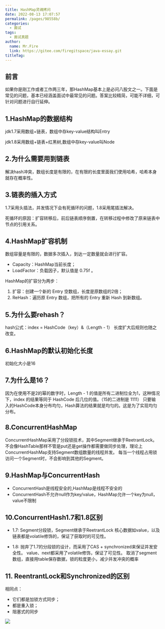 ```yaml
---
title: HashMap灵魂拷问
date: 2022-08-13 17:07:57
permalink: /pages/98558b/
categories: 
  - 面试
tags: 
  - 面试真题
author: 
  name: Mr.Fire
  link: https://gitee.com/firegitspace/java-essay.git
titleTag: 
---
```


## 前言

如果你是刚工作或者工作两三年，那HashMap基本上是必问八股文之一。下面是常见的问题，基本已经涵盖面试中最常见的问题。答案比较精简，可能不详细，可针对问题进行自行延伸。

## 1.HashMap的数据结构
jdk1.7采用数组+链表，数组中存key-value结构叫Entry

jdk1.8采用数组+链表+红黑树,数组中存key-value叫Node

## 2.为什么需要用到链表
解决hash冲突，数组长度是有限的，在有限的长度里面我们使用哈希，哈希本身就存在概率性。

## 3.链表的插入方式
1.7采用头插法，并发情况下会有死循环的问题，1.8采用尾插法解决。

死循环的原因：扩容转移后，前后链表顺序倒置，在转移过程中修改了原来链表中节点的引用关系。

## 4.HashMap扩容机制
数组容量是有限的，数据多次插入，到达一定数量就会进行扩容。

- Capacity：HashMap当前长度；
- LoadFactor：负载因子，默认值是 0.75f 。

HashMap的扩容分为两步：
1. 扩容：创建一个新的 Entry 空数组，长度是原数组的2倍；
2. ReHash：遍历原 Entry 数组，把所有的 Entry 重新 Hash 到新数组。

## 5.为什么要rehash？
hash公式：index = HashCode（key）&（Length - 1）
长度扩大后规则也随之改变。

## 6.HashMap的默认初始化长度
初始化大小是16

## 7.为什么是16？
因为在使用不是2的幂的数字时，Length - 1 的值是所有二进制位全为1，这种情况下，index 的结果等同于 HashCode 后几位的值。（15的二进制是 1111）
只要输入的HashCode本身分布均匀，Hash算法的结果就是均匀的。这是为了实现均匀分布。

## 8.ConcurrentHashMap
ConcurrentHashMap采用了分段锁技术，其中Segment继承于ReetrantLock。不会像HashTable那样不管是put还是get操作都需要做同步处理，理论上ConcurrentHashMap支持Segment数组数量的线程并发。
每当一个线程占用锁访问一个Segment时，不会影响到其他的Segment。


## 9.HashMap与ConcurrentHash
- ConcurrentHash是线程安全的,HashMap是线程不安全的
- ConcurrentHash不允许null作为key/value，HashMap允许一个key为null，value不限制


## 10.ConcurrentHash1.7和1.8区别
- 1.7:
Segment分段锁，Segment继承于ReetrantLock
核心数据如value，以及链表都是volatile修饰的，保证了获取时的可见性。

- 1.8:
抛弃了1.7的分段锁的设计，而采用了CAS + synchronized来保证并发安全性。
value、next都采用了volatile修饰，保证了可见性。
取消了segment数组，直接用table保存数据，锁的粒度更小，减少并发冲突的概率

## 11. ReentrantLock和Synchronized的区别
相同点：
- 它们都是加锁方式同步；
- 都是重入锁； 
- 阻塞式的同步


![](https://fire-repository.oss-cn-beijing.aliyuncs.com/interview/hashMap.png)